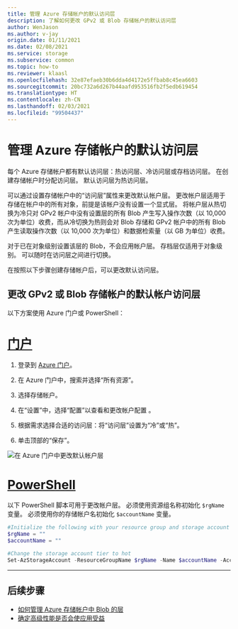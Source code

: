 ```yaml
---
title: 管理 Azure 存储帐户的默认访问层
description: 了解如何更改 GPv2 或 Blob 存储帐户的默认访问层
author: WenJason
ms.author: v-jay
origin.date: 01/11/2021
ms.date: 02/08/2021
ms.service: storage
ms.subservice: common
ms.topic: how-to
ms.reviewer: klaasl
ms.openlocfilehash: 32e87efaeb30b6dda4d4172e5ffbab8c45ea6603
ms.sourcegitcommit: 20bc732a6d267b44aafd953516fb2f5edb619454
ms.translationtype: HT
ms.contentlocale: zh-CN
ms.lasthandoff: 02/03/2021
ms.locfileid: "99504437"
---
```

# <a name="manage-the-default-access-tier-of-an-azure-storage-account"></a>管理 Azure 存储帐户的默认访问层

每个 Azure 存储帐户都有默认访问层：热访问层、冷访问层或存档访问层。 在创建存储帐户时分配访问层。 默认访问层为热访问层。

可以通过设置存储帐户中的“访问层”属性来更改默认帐户层。 更改帐户层适用于存储在帐户中的所有对象，前提是该帐户没有设置一个显式层。 将帐户层从热切换为冷只对 GPv2 帐户中没有设置层的所有 Blob 产生写入操作次数（以 10,000 次为单位）收费，而从冷切换为热则会对 Blob 存储和 GPv2 帐户中的所有 Blob 产生读取操作次数（以 10,000 次为单位）和数据检索量（以 GB 为单位）收费。

对于已在对象级别设置该层的 Blob，不会应用帐户层。 存档层仅适用于对象级别。 可以随时在访问层之间进行切换。

在按照以下步骤创建存储帐户后，可以更改默认访问层。

## <a name="change-the-default-account-access-tier-of-a-gpv2-or-blob-storage-account"></a>更改 GPv2 或 Blob 存储帐户的默认帐户访问层

以下方案使用 Azure 门户或 PowerShell：

# <a name="portal"></a>[门户](#tab/portal)

1. 登录到 [Azure 门户](https://portal.azure.cn)。

1. 在 Azure 门户中，搜索并选择“所有资源”。

1. 选择存储帐户。

1. 在“设置”中，选择“配置”以查看和更改帐户配置 。

1. 根据需求选择合适的访问层：将“访问层”设置为“冷”或“热”。

1. 单击顶部的“保存”。

![在 Azure 门户中更改默认帐户层](media/manage-account-default-access-tier/account-tier.png)

# <a name="powershell"></a>[PowerShell](#tab/powershell)

以下 PowerShell 脚本可用于更改帐户层。 必须使用资源组名称初始化 `$rgName` 变量。 必须使用你的存储帐户名初始化 `$accountName` 变量。

```powershell
#Initialize the following with your resource group and storage account names
$rgName = ""
$accountName = ""

#Change the storage account tier to hot
Set-AzStorageAccount -ResourceGroupName $rgName -Name $accountName -AccessTier Hot
```

---

## <a name="next-steps"></a>后续步骤

- [如何管理 Azure 存储帐户中 Blob 的层](../blobs/manage-access-tier.md)
- [确定高级性能是否会使应用受益](../blobs/storage-blob-performance-tiers.md)
